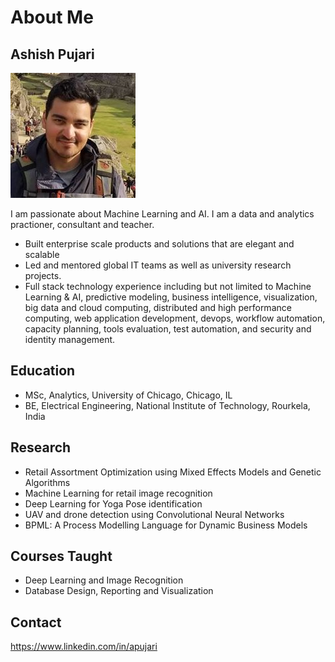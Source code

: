 # About Me

## Ashish Pujari

<img src="profile.jpg">

I am passionate about Machine Learning and AI. I am a data and analytics practioner, consultant and teacher. 

* Built enterprise scale products and solutions that are elegant and scalable
* Led and mentored global IT teams as well as university research projects. 
* Full stack technology experience including but not limited to Machine Learning & AI, predictive modeling, business intelligence, visualization, big data and cloud computing, distributed and high performance computing, web application development, devops, workflow automation, capacity planning, tools evaluation, test automation, and security and identity management. 

## Education

* MSc, Analytics, University of Chicago, Chicago, IL
* BE, Electrical Engineering, National Institute of Technology, Rourkela, India

## Research

* Retail Assortment Optimization using Mixed Effects Models and Genetic Algorithms
* Machine Learning for retail image recognition
* Deep Learning for Yoga Pose identification 
* UAV and drone detection using Convolutional Neural Networks
* BPML: A Process Modelling Language for Dynamic Business Models

## Courses Taught

* Deep Learning and Image Recognition
* Database Design, Reporting and Visualization

## Contact

https://www.linkedin.com/in/apujari